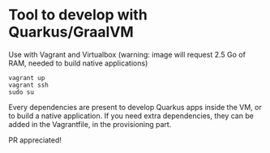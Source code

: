 # Tool to develop with Quarkus/GraalVM

Use with Vagrant and Virtualbox (warning: image will request 2.5 Go of RAM, needed to build native applications)

```
vagrant up
vagrant ssh
sudo su
```

Every dependencies are present to develop Quarkus apps inside the VM, or to build a native application.
If you need extra dependencies, they can be added in the Vagrantfile, in the provisioning part.

PR appreciated!

